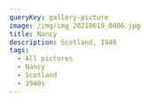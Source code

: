 ```yaml
---
queryKey: gallery-picture
image: /img/img_20210619_0006.jpg
title: Nancy
description: Scotland, 1948
tags:
  - All pictures
  - Nancy
  - Scotland
  - 1940s
---
```

